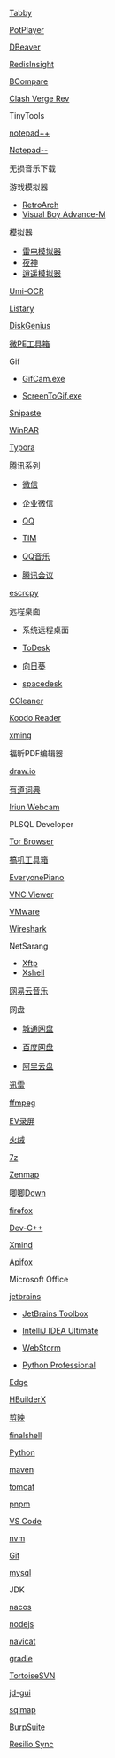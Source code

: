 [Tabby](https://github.com/Eugeny/tabby/releases)

[PotPlayer](https://potplayer.daum.net/)

[DBeaver](https://dbeaver.io/download/)

[RedisInsight](https://redis.io/insight/)

[BCompare](https://www.scootersoftware.com/download)

[Clash Verge Rev](https://github.com/clash-verge-rev/clash-verge-rev/releases/)

TinyTools

[notepad++](https://notepad-plus-plus.org/downloads/)

[Notepad--](https://github.com/cxasm/notepad--/releases)

无损音乐下载

游戏模拟器

- [RetroArch](https://www.retroarch.com/?page=platforms)
- [Visual Boy Advance-M](https://github.com/visualboyadvance-m/visualboyadvance-m/releases)

模拟器

- [雷电模拟器](https://www.ldmnq.com/)
- [夜神](https://www.yeshen.com/)
- [逍遥模拟器](https://www.xyaz.cn/)

[Umi-OCR](https://github.com/hiroi-sora/Umi-OCR/releases)

[Listary](https://www.listary.com/download)

[DiskGenius](https://www.diskgenius.com/download.php)

[微PE工具箱](https://www.wepe.com.cn/download.html)

Gif

- [GifCam.exe](https://gifcam.en.softonic.com/?ex=RAMP-2639.1)

- [ScreenToGif.exe](https://www.screentogif.com/)

[Snipaste](https://www.snipaste.com/download.html)

[WinRAR](https://www.win-rar.com/download.html)

[Typora](https://typora.io/)

腾讯系列

- [微信](https://weixin.qq.com/)
- [企业微信](https://work.weixin.qq.com/#indexDownload)
- [QQ](https://im.qq.com/pcqq/index.shtml)
- [TIM](https://tim.qq.com/download.html)
- [QQ音乐](https://y.qq.com/download/download.html)

- [腾讯会议](https://meeting.tencent.com/download/)

[escrcpy](https://github.com/viarotel-org/escrcpy/releases)

远程桌面

- 系统远程桌面
- [ToDesk](https://www.todesk.com/)

- [向日葵](https://sunlogin.oray.com/)
- [spacedesk](https://www.spacedesk.net/zh/)

[CCleaner](https://www.ccleaner.com/zh-cn)

[Koodo Reader](https://github.com/koodo-reader/koodo-reader/releases)

[xming](http://www.straightrunning.com/XmingNotes/)

福昕PDF编辑器

[draw.io](https://www.drawio.com/)

[有道词典](https://fanyi.youdao.com/download-Windows)

[Iriun Webcam](https://iriun.com/)

PLSQL Developer

[Tor Browser](https://www.torproject.org/download/)

[搞机工具箱](https://jamcz.com/gjgjx/)

[EveryonePiano](https://www.everyonepiano.cn/home.html)

[VNC Viewer](https://www.realvnc.com/en/connect/download/viewer/windows/)

[VMware](https://www.vmware.com/products/desktop-hypervisor/workstation-and-fusion)

[Wireshark](https://www.wireshark.org/download.html)

NetSarang

- [Xftp](https://www.xshell.com/zh/)
- [Xshell](https://www.xshell.com/zh/)

[网易云音乐](https://music.163.com/)

网盘

- [城通网盘](https://www.ctfile.com/)

- [百度网盘](https://pan.baidu.com/download#win)

- [阿里云盘](https://www.alipan.com/)

[迅雷](https://www.xunlei.com/)

[ffmpeg](https://www.ffmpeg.org/download.html)

[EV录屏](https://www.ieway.cn/evcapture.html)

[火绒](https://www.huorong.cn/person)

[7z](https://7-zip.org/download.html)

[Zenmap](https://nmap.org/download.html)

[唧唧Down](http://client.jijidown.com/)

[firefox](https://www.mozilla.org/en-US/firefox/new/)

[Dev-C++](https://www.bloodshed.net/)

[Xmind](https://xmind.app/)

[Apifox](https://apifox.com/)

Microsoft Office

[jetbrains](https://www.jetbrains.com/ides/#choose-your-ide)

- [JetBrains Toolbox](https://www.jetbrains.com/toolbox-app/)

 - [IntelliJ IDEA Ultimate](https://www.jetbrains.com/idea/)
 - [WebStorm](https://www.jetbrains.com/webstorm/)
 - [Python Professional](https://www.jetbrains.com/pycharm/)

[Edge](https://www.microsoft.com/en-us/edge/download)

[HBuilderX](https://www.dcloud.io/hbuilderx.html)

[剪映](https://www.capcut.cn/)

[finalshell](https://www.hostbuf.com/t/988.html)

[Python](https://www.python.org/downloads/)

[maven](https://maven.apache.org/download.cgi)

[tomcat](https://tomcat.apache.org/download-90.cgi)

[pnpm](https://github.com/pnpm/pnpm/releases)

[VS Code](https://code.visualstudio.com/download)

[nvm](https://github.com/nvm-sh/nvm/releases)

[Git](https://git-scm.com/downloads)

[mysql](https://dev.mysql.com/downloads/installer/)

JDK

[nacos](https://nacos.io/download/nacos-server/#%E7%A8%B3%E5%AE%9A%E7%89%88%E6%9C%AC)

[nodejs](https://nodejs.org/en/download)

[navicat](https://www.navicat.com.cn/download/navicat-premium)

[gradle](https://gradle.org/install/)

[TortoiseSVN](https://tortoisesvn.net/downloads.html)

[jd-gui](https://java-decompiler.github.io/)

[sqlmap](https://github.com/sqlmapproject/sqlmap/releases)

[BurpSuite](https://portswigger.net/burp)

[Resilio Sync](https://www.resilio.com/sync/download/)